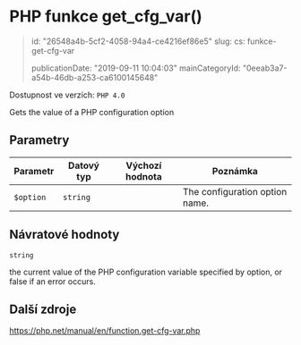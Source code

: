 PHP funkce get_cfg_var()
========================

> id: "26548a4b-5cf2-4058-94a4-ce4216ef86e5"
> slug:
> 	cs: funkce-get-cfg-var
> 
> publicationDate: "2019-09-11 10:04:03"
> mainCategoryId: "0eeab3a7-a54b-46db-a253-ca6100145648"

Dostupnost ve verzích: `PHP 4.0`

Gets the value of a PHP configuration option


Parametry
--------------

| Parametr | Datový typ | Výchozí hodnota | Poznámka |
|-----|-----|-----|-----|
| `$option` | `string` |  | The configuration option name. |


Návratové hodnoty
----------------

`string`

the current value of the PHP configuration variable specified by
option, or false if an error occurs.

Další zdroje
------------

https://php.net/manual/en/function.get-cfg-var.php
